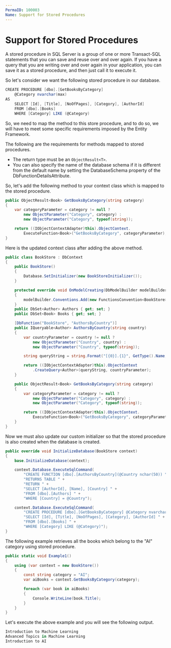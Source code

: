 ```yaml
---
PermaID: 100003
Name: Support for Stored Procedures
---
```


# Support for Stored Procedures

A stored procedure in SQL Server is a group of one or more Transact-SQL statements that you can save and reuse over and over again. If you have a query that you are writing over and over again in your application, you can save it as a stored procedure, and then just call it to execute it.

So let's consider we want the following stored procedure in our database.

```csharp
CREATE PROCEDURE [dbo].[GetBooksByCategory] 
    @Category nvarchar(max) 
AS 
    SELECT [Id], [Title], [NoOfPages], [Category], [AuthorId] 
    FROM [dbo].[Books] 
    WHERE [Category] LIKE (@Category)
```

So, we need to map the method to this store procedure, and to do so, we will have to meet some specific requirements imposed by the Entity Framework. 

The following are the requirements for methods mapped to stored procedures.

 - The return type must be an `ObjectResult<T>`.
 - You can also specify the name of the database schema if it is different from the default name by setting the DatabaseSchema property of the DbFunctionDetailsAttribute.

So, let's add the following method to your context class which is mapped to the stored procedure.

```csharp
public ObjectResult<Book> GetBooksByCategory(string category)
{
    var categoryParameter = category != null ?
        new ObjectParameter("Category", category) :
        new ObjectParameter("Category", typeof(string));

    return ((IObjectContextAdapter)this).ObjectContext.
        ExecuteFunction<Book>("GetBooksByCategory", categoryParameter);
}
```

Here is the updated context class after adding the above method.

```csharp
public class BookStore : DbContext
{
    public BookStore()
    {
        Database.SetInitializer(new BookStoreInitializer());
    }

    protected override void OnModelCreating(DbModelBuilder modelBuilder)
    {
        modelBuilder.Conventions.Add(new FunctionsConvention<BookStore>("dbo"));
    }
    public DbSet<Author> Authors { get; set; }
    public DbSet<Book> Books { get; set; }

    [DbFunction("BookStore", "AuthorsByCountry")]
    public IQueryable<Author> AuthorsByCountry(string country)
    {
        var countryParameter = country != null ?
            new ObjectParameter("Country", country) :
            new ObjectParameter("Country", typeof(string));

        string queryString = string.Format("[{0}].{1}", GetType().Name, "[AuthorsByCountry](@Country)");

        return ((IObjectContextAdapter)this).ObjectContext
            .CreateQuery<Author>(queryString, countryParameter);
    }

    public ObjectResult<Book> GetBooksByCategory(string category)
    {
        var categoryParameter = category != null ?
            new ObjectParameter("Category", category) :
            new ObjectParameter("Category", typeof(string));

        return ((IObjectContextAdapter)this).ObjectContext.
            ExecuteFunction<Book>("GetBooksByCategory", categoryParameter);
    }
}
```

Now we must also update our custom initializer so that the stored procedure is also created when the database is created.

```csharp
public override void InitializeDatabase(BookStore context)
{
    base.InitializeDatabase(context);

    context.Database.ExecuteSqlCommand(
        "CREATE FUNCTION [dbo].[AuthorsByCountry](@Country nchar(50)) " +
        "RETURNS TABLE " +
        "RETURN " +
        "SELECT [AuthorId], [Name], [Country] " +
        "FROM [dbo].[Authors] " +
        "WHERE [Country] = @Country");

    context.Database.ExecuteSqlCommand(
        "CREATE PROCEDURE [dbo].[GetBooksByCategory] @Category nvarchar(max) AS " +
        "SELECT [Id], [Title], [NoOfPages], [Category], [AuthorId] " +
        "FROM [dbo].[Books] " +
        "WHERE [Category] LIKE (@Category)");
}
```

The following example retrieves all the books which belong to the "AI" category using stored procedure.

```csharp
public static void Example1()
{
    using (var context = new BookStore())
    {
        const string category = "AI";
        var aiBooks = context.GetBooksByCategory(category);

        foreach (var book in aiBooks)
        {
            Console.WriteLine(book.Title);
        }
    }
}
```

Let's execute the above example and you will see the following output.

```csharp
Introduction to Machine Learning
Advanced Topics in Machine Learning
Introduction to AI
```
